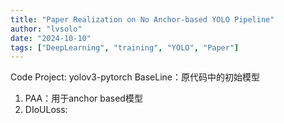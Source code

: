 ```yaml
---
title: "Paper Realization on No Anchor-based YOLO Pipeline"
author: "lvsolo"
date: "2024-10-10"
tags: ["DeepLearning", "training", "YOLO", "Paper"]
---
```


Code Project: yolov3-pytorch
BaseLine：原代码中的初始模型

1. PAA：用于anchor based模型
2. DIoULoss:


